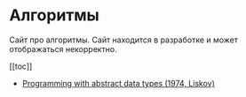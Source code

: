 # Алгоритмы

Сайт про алгоритмы. Сайт находится в разработке и может отображаться некорректно.

[[toc]]

* [Programming with abstract data types (1974, Liskov)](original/programming-with-abstract-data-types.md)
